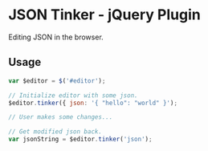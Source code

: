 # JSON Tinker - jQuery Plugin

Editing JSON in the browser.

## Usage

```javascript
var $editor = $('#editor');

// Initialize editor with some json.
$editor.tinker({ json: '{ "hello": "world" }');

// User makes some changes...

// Get modified json back.
var jsonString = $editor.tinker('json');
```